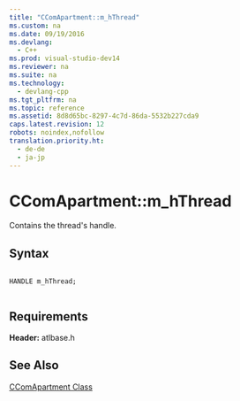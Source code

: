 ```yaml
---
title: "CComApartment::m_hThread"
ms.custom: na
ms.date: 09/19/2016
ms.devlang: 
  - C++
ms.prod: visual-studio-dev14
ms.reviewer: na
ms.suite: na
ms.technology: 
  - devlang-cpp
ms.tgt_pltfrm: na
ms.topic: reference
ms.assetid: 8d8d65bc-8297-4c7d-86da-5532b227cda9
caps.latest.revision: 12
robots: noindex,nofollow
translation.priority.ht: 
  - de-de
  - ja-jp
---
```

# CComApartment::m_hThread
Contains the thread's handle.  
  
## Syntax  
  
```  
  
HANDLE m_hThread;  
  
```  
  
## Requirements  
 **Header:** atlbase.h  
  
## See Also  
 [CComApartment Class](../vs140/CComApartment-Class.md)